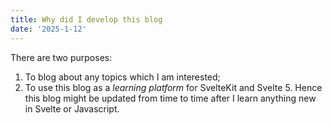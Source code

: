 ```yaml
---
title: Why did I develop this blog
date: '2025-1-12'
---
```


There are two purposes:
1. To blog about any topics which I am interested;
2. To use this blog as a _learning platform_ for SvelteKit and Svelte 5. Hence this blog might 
be updated from time to time after I learn anything new in Svelte or Javascript.
